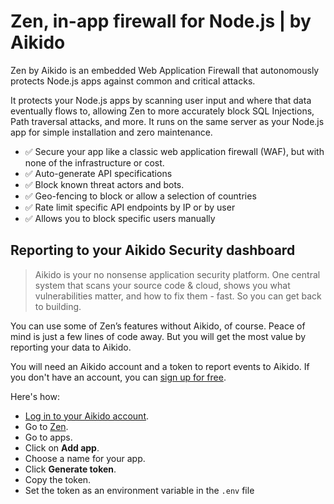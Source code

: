 # Zen, in-app firewall for Node.js | by Aikido

Zen by Aikido is an embedded Web Application Firewall that autonomously protects Node.js apps against common and critical attacks.

It protects your Node.js apps by scanning user input and where that data eventually flows to, allowing Zen to more accurately block SQL Injections, Path traversal attacks, and more. It runs on the same server as your Node.js app for simple installation and zero maintenance.

- ✅ Secure your app like a classic web application firewall (WAF), but with none of the infrastructure or cost.
- ✅ Auto-generate API specifications
- ✅ Block known threat actors and bots.
- ✅ Geo-fencing to block or allow a selection of countries
- ✅ Rate limit specific API endpoints by IP or by user
- ✅ Allows you to block specific users manually

## Reporting to your Aikido Security dashboard

> Aikido is your no nonsense application security platform. One central system that scans your source code & cloud, shows you what vulnerabilities matter, and how to fix them - fast. So you can get back to building.

You can use some of Zen’s features without Aikido, of course. Peace of mind is just a few lines of code away. But you will get the most value by reporting your data to Aikido.

You will need an Aikido account and a token to report events to Aikido. If you don't have an account, you can [sign up for free](https://app.aikido.dev/login).

Here's how:

- [Log in to your Aikido account](https://app.aikido.dev/login).
- Go to [Zen](https://app.aikido.dev/runtime/services).
- Go to apps.
- Click on **Add app**.
- Choose a name for your app.
- Click **Generate token**.
- Copy the token.
- Set the token as an environment variable in the `.env` file
